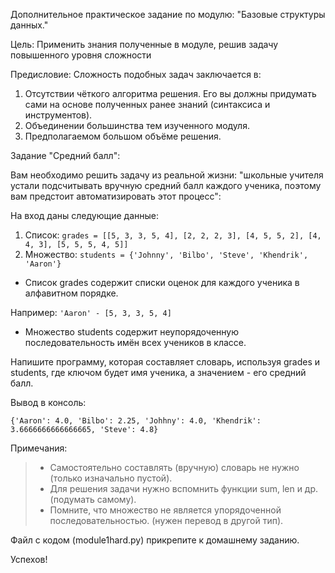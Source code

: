 Дополнительное практическое задание по модулю: "Базовые структуры данных."

Цель: Применить знания полученные в модуле, решив задачу повышенного уровня сложности

Предисловие:
Сложность подобных задач заключается в:
1. Отсутствии чёткого алгоритма решения. Его вы должны придумать сами на основе полученных ранее знаний (синтаксиса и инструментов).
2. Объединении большинства тем изученного модуля.
3. Предполагаемом большом объёме решения.

Задание "Средний балл":

Вам необходимо решить задачу из реальной жизни: "школьные учителя устали подсчитывать вручную средний балл каждого ученика, поэтому вам предстоит автоматизировать этот процесс":

На вход даны следующие данные:
1. Список: `grades = [[5, 3, 3, 5, 4], [2, 2, 2, 3], [4, 5, 5, 2], [4, 4, 3], [5, 5, 5, 4, 5]]`
2. Множество: `students = {'Johnny', 'Bilbo', 'Steve', 'Khendrik', 'Aaron'}`

- Список grades содержит списки оценок для каждого ученика в алфавитном порядке.

Например: `'Aaron' - [5, 3, 3, 5, 4]`

- Множество students содержит неупорядоченную последовательность имён всех учеников в классе.

Напишите программу, которая составляет словарь, используя grades и students, где ключом будет имя ученика, а значением - его средний балл.

Вывод в консоль:
```
{'Aaron': 4.0, 'Bilbo': 2.25, 'Johhny': 4.0, 'Khendrik': 3.6666666666666665, 'Steve': 4.8}
```

Примечания:
> - Самостоятельно составлять (вручную) словарь не нужно (только изначально пустой).
> - Для решения задачи нужно вспомнить функции sum, len и др. (подумать самому).
> - Помните, что множество не является упорядоченной последовательностью. (нужен перевод в другой тип).

Файл с кодом (module1hard.py) прикрепите к домашнему заданию.

Успехов!
